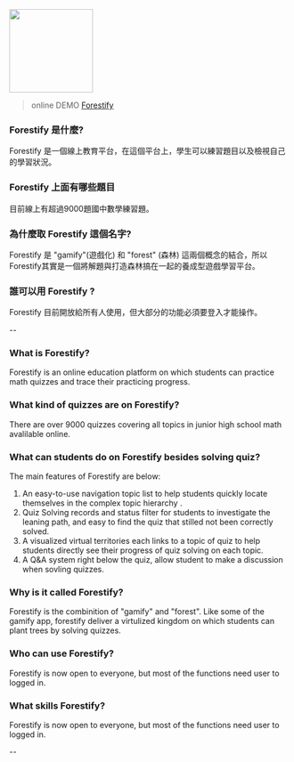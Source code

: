 <img src="https://forestify.theshinings.online/static/image/logo_word.png" width="150">

> online DEMO [Forestify](https://forestify.theshinings.online/)

### Forestify 是什麼?
Forestify 是一個線上教育平台，在這個平台上，學生可以練習題目以及檢視自己的學習狀況。

### Forestify 上面有哪些題目
目前線上有超過9000題國中數學練習題。

### 為什麼取 Forestify 這個名字?
Forestify 是 "gamify"(遊戲化) 和 "forest" (森林) 這兩個概念的結合，所以Forestify其實是一個將解題與打造森林搞在一起的養成型遊戲學習平台。

### 誰可以用 Forestify ?
Forestify 目前開放給所有人使用，但大部分的功能必須要登入才能操作。

--

### What is Forestify?
Forestify is an online education platform on which students can practice math quizzes and trace their practicing progress.

### What kind of quizzes are on Forestify?
There are over 9000 quizzes covering all topics in junior high school math avalilable online.

### What can students do on Forestify besides solving quiz?
The main features of Forestify are below:
1. An easy-to-use navigation topic list to help students quickly locate themselves in the complex topic hierarchy .
2. Quiz Solving records and status filter for students to investigate the leaning path, and easy to find the quiz that stilled not been correctly solved.
3. A visualized virtual territories each links to a topic of quiz to help students directly see their progress of quiz solving on each topic.
4. A Q&A system right below the quiz, allow student to make a discussion when sovling quizzes.

### Why is it called Forestify?
Forestify is the combinition of "gamify" and "forest". Like some of the gamify app, forestify deliver a virtulized kingdom on which students can plant trees by solving quizzes.

### Who can use Forestify?
Forestify is now open to everyone, but most of the functions need user to logged in.

### What skills Forestify?
Forestify is now open to everyone, but most of the functions need user to logged in.

--
